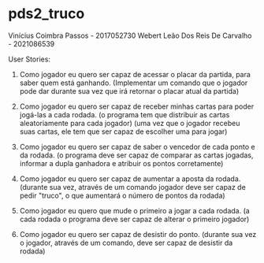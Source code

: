 # pds2_truco

Vinícius Coimbra Passos - 2017052730 
Webert Leão Dos Reis De Carvalho - 2021086539 

User Stories:

1) Como jogador eu quero ser capaz de acessar o placar da partida, para saber quem está ganhando. 
(Implementar um comando que o jogador pode dar durante sua vez que irá retornar o placar atual da partida)

2) Como jogador eu quero ser capaz de receber minhas cartas para poder jogá-las a cada rodada. 
(o programa tem que distribuir as cartas aleatoriamente para cada jogador)
(uma vez que o jogador recebeu suas cartas, ele tem que ser capaz de escolher uma para jogar)

3) Como jogador eu quero ser capaz de saber o vencedor de cada ponto e da rodada. 
(o programa deve ser capaz de comparar as cartas jogadas, informar a dupla ganhadora e atribuir os pontos corretamente)

4) Como jogador eu quero ser capaz de aumentar a aposta da rodada.
(durante sua vez, através de um comando jogador deve ser capaz de pedir "truco", o que aumentará o número de pontos da rodada)

5) Como jogador eu quero que mude o primeiro a jogar a cada rodada.
(a cada rodada o programa deve ser capaz de alterar o primeiro jogador)

6) Como jogador eu quero ser capaz de desistir do ponto.
(durante sua vez o jogador, através de um comando, deve ser capaz de desistir da rodada) 
